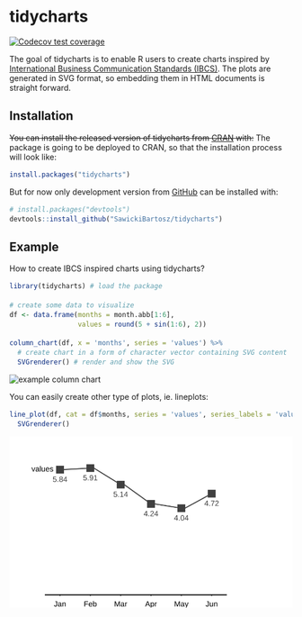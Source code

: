 
<!-- README.md is generated from README.Rmd. Please edit that file -->

# tidycharts

<!-- badges: start -->

[![Codecov test
coverage](https://codecov.io/gh/SawickiBartosz/tidycharts/branch/main/graph/badge.svg)](https://codecov.io/gh/SawickiBartosz/tidycharts?branch=main)
<!-- badges: end -->

The goal of tidycharts is to enable R users to create charts inspired by
[International Business Communication Standards
(IBCS)](https://www.ibcs.com/). The plots are generated in SVG format,
so embedding them in HTML documents is straight forward.

## Installation

~~You can install the released version of tidycharts from
[CRAN](https://CRAN.R-project.org) with:~~ The package is going to be
deployed to CRAN, so that the installation process will look like:

``` r
install.packages("tidycharts")
```

But for now only development version from [GitHub](https://github.com/)
can be installed with:

``` r
# install.packages("devtools")
devtools::install_github("SawickiBartosz/tidycharts")
```

## Example

How to create IBCS inspired charts using tidycharts?

``` r
library(tidycharts) # load the package

# create some data to visualize
df <- data.frame(months = month.abb[1:6],
                 values = round(5 + sin(1:6), 2))

column_chart(df, x = 'months', series = 'values') %>% 
  # create chart in a form of character vector containing SVG content
  SVGrenderer() # render and show the SVG 
```

![example column
chart](https://raw.githubusercontent.com/SawickiBartosz/tidycharts/main/man/figures/README-example-columns-1.svg)

You can easily create other type of plots, ie. lineplots:

``` r
line_plot(df, cat = df$months, series = 'values', series_labels = 'values') %>% 
  SVGrenderer()
```

![example line chart](man/figures/README-example-lines-1.svg)
